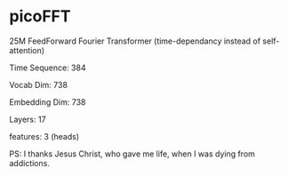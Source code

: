 # picoFFT
25M FeedForward Fourier Transformer (time-dependancy instead of self-attention)

Time Sequence: 384

Vocab Dim: 738

Embedding Dim: 738

Layers: 17

features: 3 (heads)


PS: I thanks Jesus Christ, who gave me life, when I was dying from addictions.

